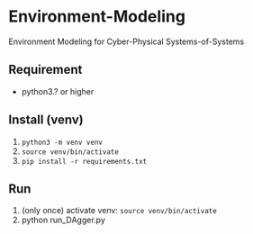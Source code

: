 # Environment-Modeling
Environment Modeling for Cyber-Physical Systems-of-Systems

## Requirement

* python3.? or higher


## Install (venv)

1. `python3 -m venv venv`
1. `source venv/bin/activate`
1. `pip install -r requirements.txt`


## Run

1. (only once) activate venv: `source venv/bin/activate`
1. python run_DAgger.py
